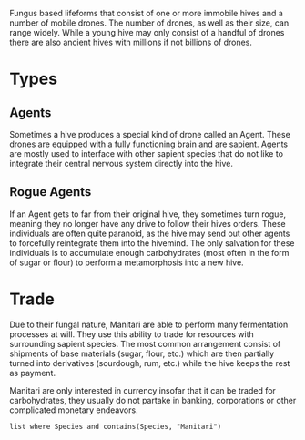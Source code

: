 Fungus based lifeforms that consist of one or more immobile hives and a number of mobile drones. The number of drones, as well as their size, can range widely. While a young hive may only consist of a handful of drones there are also ancient hives with millions if not billions of drones.
# Types
## Agents
Sometimes a hive produces a special kind of drone called an Agent. These drones are equipped with a fully functioning brain and are sapient. Agents are mostly used to interface with other sapient species that do not like to integrate their central nervous system directly into the hive.
## Rogue Agents
If an Agent gets to far from their original hive, they sometimes turn rogue, meaning they no longer have any drive to follow their hives orders. These individuals are often quite paranoid, as the hive may send out other agents to forcefully reintegrate them into the hivemind. 
The only salvation for these individuals is to accumulate enough carbohydrates (most often in the form of sugar or flour) to perform a metamorphosis into a new hive.
# Trade
Due to their fungal nature, Manitari are able to perform many fermentation processes at will. They use this ability to trade for resources with surrounding sapient species. The most common arrangement consist of shipments of base materials (sugar, flour, etc.) which are then partially turned into derivatives (sourdough, rum, etc.) while the hive keeps the rest as payment.

Manitari are only interested in currency insofar that it can be traded for carbohydrates, they usually do not partake in banking, corporations or other complicated monetary endeavors.

```dataview Members
list where Species and contains(Species, "Manitari")
```

